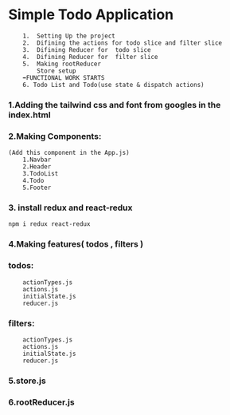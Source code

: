 # Simple Todo Application
        1.  Setting Up the project
        2.  Difining the actions for todo slice and filter slice
        3.  Difining Reducer for  todo slice
        4.  Difining Reducer for  filter slice
        5.  Making rootReducer
            Store setup
        ➡FUNCTIONAL WORK STARTS
        6. Todo List and Todo(use state & dispatch actions)


### 1.Adding the tailwind css and font from googles in the index.html

### 2.Making Components:
	(Add this component in the App.js)
		1.Navbar
		2.Header
		3.TodoList
		4.Todo
		5.Footer
		
### 3. install redux and react-redux
    npm i redux react-redux

### 4.Making features( todos , filters )

###	todos:
		actionTypes.js
		actions.js
		initialState.js
		reducer.js
###	filters:
		actionTypes.js
		actions.js
		initialState.js
		reducer.js

###	5.store.js

###	6.rootReducer.js